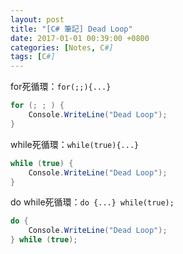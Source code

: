 ```yaml
---
layout: post
title: "[C# 筆記] Dead Loop"
date: 2017-01-01 00:39:00 +0800
categories: [Notes, C#]
tags: [C#]
---
```


for死循環：`for(;;){...}`
```c#
for (; ; ) {
    Console.WriteLine("Dead Loop");
}
```
while死循環：`while(true){...}`
```c#
while (true) {
    Console.WriteLine("Dead Loop");
}
```
do while死循環：`do {...} while(true);`
```c#
do {
    Console.WriteLine("Dead Loop");
} while (true);
```